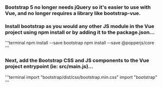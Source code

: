 ### Bootstrap 5 no longer needs jQuery so it's easier to use with Vue, and no longer requires a library like bootstrap-vue.

### Install bootstrap as you would any other JS module in the Vue project using npm install or by adding it to the package.json...

'''terminal
npm install --save bootstrap
npm install --save @popperjs/core
'''

### Next, add the Bootstrap CSS and JS components to the Vue project entrypoint (ie: src/main.js)...

'''terminal
import "bootstrap/dist/css/bootstrap.min.css"
import "bootstrap"
'''
